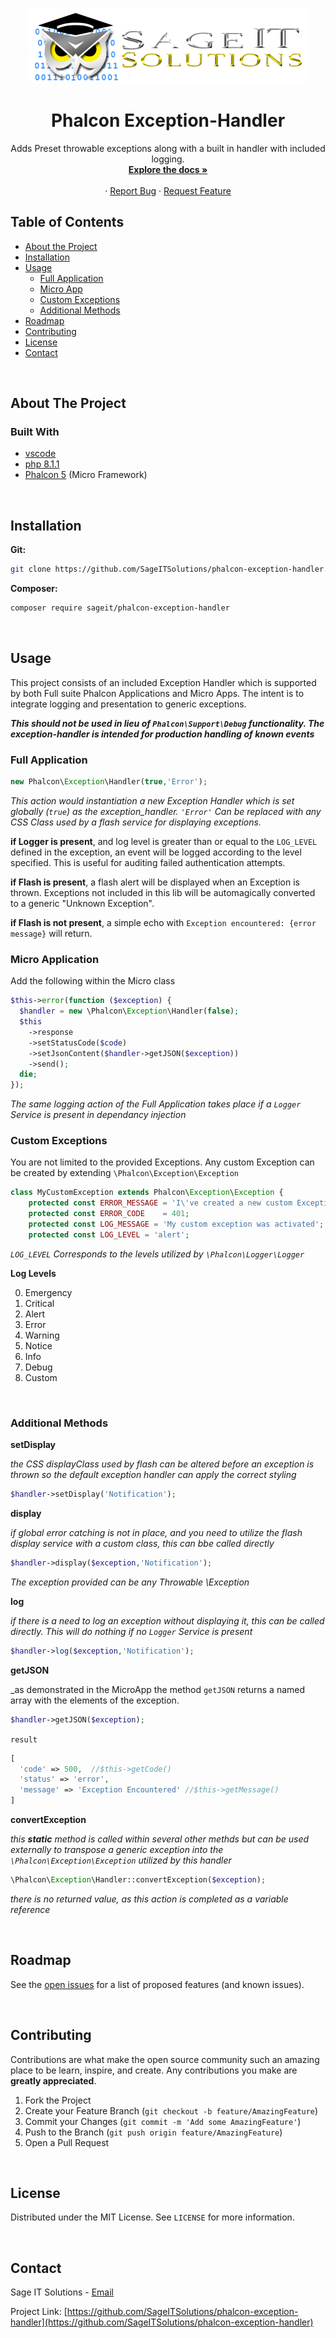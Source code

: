 <!-- PROJECT LOGO -->
<br />
<p align="center">
  <a href="#">
    <img src=".readme/logo.png" alt="Logo" width="445" height="120">
  </a>

  <h1 align="center">Phalcon Exception-Handler</h1>

  <p align="center">
    Adds Preset throwable exceptions along with a built in handler with included logging.
    <br />
    <a href="#"><strong>Explore the docs »</strong></a>
    <br />
    <br />
    ·
    <a href="/issues">Report Bug</a>
    ·
    <a href="/issues">Request Feature</a>
  </p>
</p>



<!-- TABLE OF CONTENTS -->
## Table of Contents

* [About the Project](#about-the-project)
* [Installation](#installation)
* [Usage](#usage)
  * [Full Application](#full-application)
  * [Micro App](#micro-application)
  * [Custom Exceptions](#custom-exceptions)
  * [Additional Methods](#additional-methods)
* [Roadmap](#roadmap)
* [Contributing](#contributing)
* [License](#license)
* [Contact](#contact)


<br />

<!-- ABOUT THE PROJECT -->
## About The Project

### Built With

* [vscode](https://code.visualstudio.com/)
* [php 8.1.1](https://www.php.net/releases/8_1_1.php)
* [Phalcon 5](https://phalcon.io/en-us) (Micro Framework)

<br />

<!-- GETTING STARTED -->
## Installation

**Git:**
```sh
git clone https://github.com/SageITSolutions/phalcon-exception-handler.git
```

**Composer:**
```sh
composer require sageit/phalcon-exception-handler
```
<br />

<!-- USAGE EXAMPLES -->
## Usage

This project consists of an included Exception Handler which is supported by both Full suite Phalcon Applications and Micro Apps.
The intent is to integrate logging and presentation to generic exceptions.

_**This should not be used in lieu of `Phalcon\Support\Debug` functionality.  The exception-handler is intended for production handling of known events**_

### Full Application

```php
new Phalcon\Exception\Handler(true,'Error');
```
_This action would instantiation a new Exception Handler which is set globally (`true`) as the exception_handler.  `'Error'` Can be replaced with any CSS Class used by a flash service for displaying exceptions._

**if Logger is present**, and log level is greater than or equal to the `LOG_LEVEL` defined in the exception, an event will be logged according to the level specified.  This is useful for auditing failed authentication attempts.

**if Flash is present**, a flash alert will be displayed when an Exception is thrown.  Exceptions not included in this lib will be automagically converted to a generic "Unknown Exception". 

**if Flash is not present**, a simple echo with `Exception encountered: {error message}` will return.

### Micro Application
Add the following within the Micro class

```php
$this->error(function ($exception) {
  $handler = new \Phalcon\Exception\Handler(false);
  $this
    ->response
    ->setStatusCode($code)
    ->setJsonContent($handler->getJSON($exception))
    ->send();
  die;
});
```
_The same logging action of the Full Application takes place if a `Logger` Service is present in dependancy injection_

### Custom Exceptions

You are not limited to the provided Exceptions.  Any custom Exception can be created by extending `\Phalcon\Exception\Exception`

```php
class MyCustomException extends Phalcon\Exception\Exception {
    protected const ERROR_MESSAGE = 'I\'ve created a new custom Exceptions #reasons';
    protected const ERROR_CODE    = 401;
    protected const LOG_MESSAGE = 'My custom exception was activated';
    protected const LOG_LEVEL = 'alert';
```
_`LOG_LEVEL` Corresponds to the levels utilized by `\Phalcon\Logger\Logger`_

**Log Levels**

0. Emergency
1. Critical
2. Alert
3. Error
4. Warning
5. Notice
6. Info
7. Debug
8. Custom

<br />

### Additional Methods

**setDisplay**

_the CSS displayClass used by flash can be altered before an exception is thrown so the default exception handler can apply the correct styling_
```php
$handler->setDisplay('Notification');
```

**display**

_if global error catching is not in place, and you need to utilize the flash display service with a custom class, this can bbe called directly_
```php
$handler->display($exception,'Notification');
```
_The exception provided can be any Throwable \Exception_

**log**

_if there is a need to log an exception without displaying it, this can be called directly.  This will do nothing if no `Logger` Service is present_

```php
$handler->log($exception,'Notification');
```

**getJSON**

_as demonstrated in the MicroApp the method `getJSON` returns a named array with the elements of the exception.

```php
$handler->getJSON($exception);
```
`result`
```php
[
  'code' => 500,  //$this->getCode()
  'status' => 'error',
  'message' => 'Exception Encountered' //$this->getMessage()
]
```

**convertException**

_this **static** method is called within several other methds but can be used externally to transpose a generic exception into the `\Phalcon\Exception\Exception` utilized by this handler_

```php
\Phalcon\Exception\Handler::convertException($exception);
```
_there is no returned value, as this action is completed as a variable reference_




<br />

<!-- ROADMAP -->
## Roadmap

See the [open issues](/issues) for a list of proposed features (and known issues).

<br />

<!-- CONTRIBUTING -->
## Contributing

Contributions are what make the open source community such an amazing place to be learn, inspire, and create. Any contributions you make are **greatly appreciated**.

1. Fork the Project
2. Create your Feature Branch (`git checkout -b feature/AmazingFeature`)
3. Commit your Changes (`git commit -m 'Add some AmazingFeature'`)
4. Push to the Branch (`git push origin feature/AmazingFeature`)
5. Open a Pull Request

<br />

<!-- LICENSE -->
## License

Distributed under the MIT License. See `LICENSE` for more information.

<br />

<!-- CONTACT -->
## Contact

Sage IT Solutions - [Email](mailto:daniel.davis@sageitsolutions.net)

Project Link: [https://github.com/SageITSolutions/phalcon-exception-handler](https://github.com/SageITSolutions/phalcon-exception-handler)
